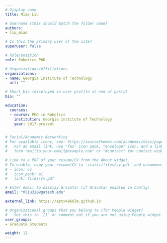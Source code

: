 ```yaml
---
# Display name
title: Miao Liu

# Username (this should match the folder name)
authors:
- liu_miao

# Is this the primary user of the site?
superuser: false

# Role/position
role: Robotics PhD

# Organizations/Affiliations
organizations:
- name: Georgia Institute of Technology
  url: ""

# Short bio (displayed in user profile at end of posts)
bio: ""

education:
  courses:
  - course: PhD in Robotics
    institution: Georgia Institute of Technology
    year: 2017-present


# Social/Academic Networking
# For available icons, see: https://sourcethemes.com/academic/docs/page-builder/#icons
#   For an email link, use "fas" icon pack, "envelope" icon, and a link in the
#   form "mailto:your-email@example.com" or "#contact" for contact widget.

# Link to a PDF of your resume/CV from the About widget.
# To enable, copy your resume/CV to `static/files/cv.pdf` and uncomment the lines below.
# - icon: cv
#   icon_pack: ai
#   link: files/cv.pdf

# Enter email to display Gravatar (if Gravatar enabled in Config)
email: "mliu328@gatech.edu"

external_link: https://aptx4869lm.github.io

# Organizational groups that you belong to (for People widget)
#   Set this to `[]` or comment out if you are not using People widget.
user_groups:
- Graduate Students

weight: 12
---
```

